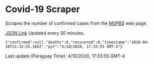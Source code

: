 # Covid-19 Scraper

Scrapes the number of confirmed cases from the [MSPBS](https://www.mspbs.gov.py/covid-19.php) web page.

[JSON Link](https://jmayalag.github.io/covid19-scrape/cases.json)
Updated every 30 minutes.
```
{"confirmed":null,"deaths":0,"recovered":0,"timestamp":"2020-04-10T21:33:55.185Z","pyt":"4/10/2020, 17:33:55 GMT-4"}
```
Last update (Paraguay Time): 4/10/2020, 17:33:55 GMT-4